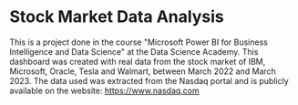 # Stock Market Data Analysis

This is a project done in the course "Microsoft Power BI for Business Intelligence and Data Science" at the Data Science Academy.
This dashboard was created with real data from the stock market of IBM, Microsoft, Oracle, Tesla and Walmart, between March 2022 and March 2023.
The data used was extracted from the Nasdaq portal and is publicly available on the website:
https://www.nasdaq.com
